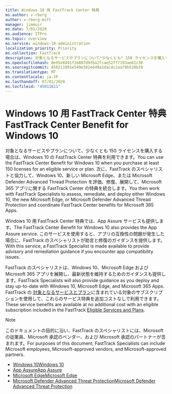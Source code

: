```yaml
---
title: Windows 10 用 FastTrack Center 特典
ms.author: v-rberg
author: v-rberg-msft
manager: jimmuir
ms.date: 7/01/2020
ms.audience: ITPro
ms.topic: overview
ms.service: windows-10-administration
localization_priority: Priority
ms.collection: FastTrack
description: 対象となるサービスやプランについて*少なくとも* 150 ライセンスを購入する場合は、Windows 10 用 FastTrack Center 特典を利用できます。
ms.openlocfilehash: 0e95e8491f1b807d9f6a2fcae52ff7193ae81c30
ms.sourcegitcommit: 850211891e549e582e649a1dacdc2aa79b520b39
ms.translationtype: MT
ms.contentlocale: ja-JP
ms.lasthandoff: 07/01/2020
ms.locfileid: "45011611"
---
```

# <a name="fasttrack-center-benefit-for-windows-10"></a><span data-ttu-id="0d15a-103">Windows 10 用 FastTrack Center 特典</span><span class="sxs-lookup"><span data-stu-id="0d15a-103">FastTrack Center Benefit for Windows 10</span></span>

<span data-ttu-id="0d15a-104">対象となるサービスやプランについて、少なくとも 150 ライセンスを購入する場合は、Windows 10 の FastTrack Center 特典を利用できます。</span><span class="sxs-lookup"><span data-stu-id="0d15a-104">You can use the FastTrack Center Benefit for Windows 10 when you purchase at least 150 licenses for an eligible service or plan.</span></span> <span data-ttu-id="0d15a-105">次に、FastTrack のスペシャリストと協力して、Windows 10、新しい Microsoft Edge、または Microsoft Defender Advanced Thread Protection を評価、修復、展開して、Microsoft 365 アプリに関する FastTrack Center の特典を統合します。</span><span class="sxs-lookup"><span data-stu-id="0d15a-105">You then work with FastTrack Specialists to assess, remediate, and deploy either Windows 10, the new Microsoft Edge, or Microsoft Defender Advanced Thread Protection and coordinate FastTrack Center benefits for Microsoft 365 Apps.</span></span> 

<span data-ttu-id="0d15a-106">Windows 10 用 FastTrack Center 特典では、App Assure サービスも提供します。</span><span class="sxs-lookup"><span data-stu-id="0d15a-106">The FastTrack Center Benefit for Windows 10 also provides the App Assure service.</span></span> <span data-ttu-id="0d15a-107">このサービスを使用すると、アプリの互換性の問題が発生した場合に、FastTrack のスペシャリストが助言と修復のガイダンスを提供します。</span><span class="sxs-lookup"><span data-stu-id="0d15a-107">With this service, a FastTrack Specialist is made available to provide advisory and remediation guidance if you encounter app compatibility issues.</span></span> 

<span data-ttu-id="0d15a-108">FastTrack のスペシャリストは、Windows 10、Microsoft Edge および Microsoft 365 アプリを展開し、最新状態を維持するためのガイダンスも提供します。</span><span class="sxs-lookup"><span data-stu-id="0d15a-108">FastTrack Specialists will also provide guidance as you deploy and stay up-to-date with Windows 10, Microsoft Edge, and Microsoft 365 Apps.</span></span> <span data-ttu-id="0d15a-109">FastTrack の [対象となるサービスとプラン](M365-eligible-services-and-plans.md)に含まれている対象のサブスクリプションを使用して、これらのサービス特典を追加コストなしで利用できます。</span><span class="sxs-lookup"><span data-stu-id="0d15a-109">These service benefits are available at no additional cost with an eligible subscription included in the FastTrack [Eligible Services and Plans](M365-eligible-services-and-plans.md).</span></span>
  
> [!NOTE]
> <span data-ttu-id="0d15a-110">このドキュメントの目的に沿い、FastTrack のスペシャリストには、Microsoft の従業員、Microsoft 承認のベンダー、および Microsoft 承認のパートナーが含まれます。</span><span class="sxs-lookup"><span data-stu-id="0d15a-110">For purposes of this document, FastTrack Specialists can include Microsoft employees, Microsoft-approved vendors, and Microsoft-approved partners.</span></span> 
    
- [<span data-ttu-id="0d15a-111">Windows 10</span><span class="sxs-lookup"><span data-stu-id="0d15a-111">Windows 10</span></span>](Win-10-windows-10.md)
- [<span data-ttu-id="0d15a-112">App Assure</span><span class="sxs-lookup"><span data-stu-id="0d15a-112">App Assure</span></span>](Win-10-app-assure.md)
- [<span data-ttu-id="0d15a-113">Microsoft Edge</span><span class="sxs-lookup"><span data-stu-id="0d15a-113">Microsoft Edge</span></span>](Win-10-microsoft-edge.md)
- [<span data-ttu-id="0d15a-114">Microsoft Defender Advanced Threat Protection</span><span class="sxs-lookup"><span data-stu-id="0d15a-114">Microsoft Defender Advanced Threat Protection</span></span>](Win-10-microsoft-defender-atp.md)

